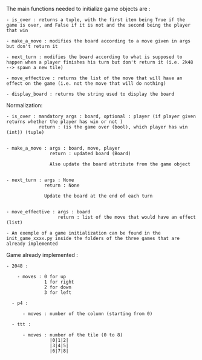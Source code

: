The main functions needed to initialize game objects are :

    - is_over : returns a tuple, with the first item being True if the game is over, and False if it is not and the second being the player that win

    - make_a_move : modifies the board according to a move given in args but don't return it

    - next_turn : modifies the board according to what is supposed to happen when a player finishes his turn but don't return it (i.e. 2k48 --> spawn a new tile)

    - move_effective : returns the list of the move that will have an effect on the game (i.e. not the move that will do nothing)

    - display_board : returns the string used to display the board


Normalization:

    - is_over : mandatory args : board, optional : player (if player given returns whether the player has win or not )
                return : (is the game over (bool), which player has win (int)) (tuple)


    - make_a_move : args : board, move, player
                    return : updated board (Board)

                    Also update the board attribute from the game object


    - next_turn : args : None
                  return : None

                  Update the board at the end of each turn


    - move_effective : args : board
                       return : list of the move that would have an effect (list)

    - An exemple of a game initialization can be found in the init_game_xxxx.py inside the folders of the three games that are already implemented


Game already implemented :

    - 2048 :

        - moves : 0 for up
                  1 for right
                  2 for down
                  3 for left

      - p4 :

          - moves : number of the column (starting from 0)

      - ttt :

          - moves : number of the tile (0 to 8)
                    |0|1|2|
                    |3|4|5|
                    |6|7|8|
